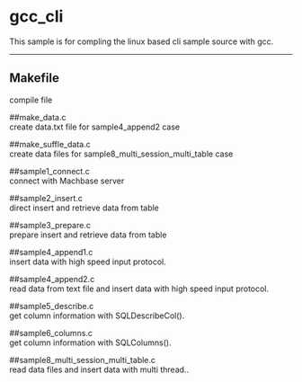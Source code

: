 # gcc_cli
This sample is for compling the linux based cli sample source with gcc.
<hr/>

## Makefile
compile file

##make_data.c  
create data.txt file for sample4_append2 case

##make_suffle_data.c  
create data files for sample8_multi_session_multi_table case

##sample1_connect.c  
connect with Machbase server

##sample2_insert.c  
direct insert and retrieve data from table

##sample3_prepare.c  
prepare insert and retrieve data from table

##sample4_append1.c  
insert data with high speed input protocol.

##sample4_append2.c  
read data from text file and insert data with high speed input protocol.

##sample5_describe.c  
get column information with SQLDescribeCol().

##sample6_columns.c  
get column information with SQLColumns().

##sample8_multi_session_multi_table.c  
read data files and insert data with multi thread..
